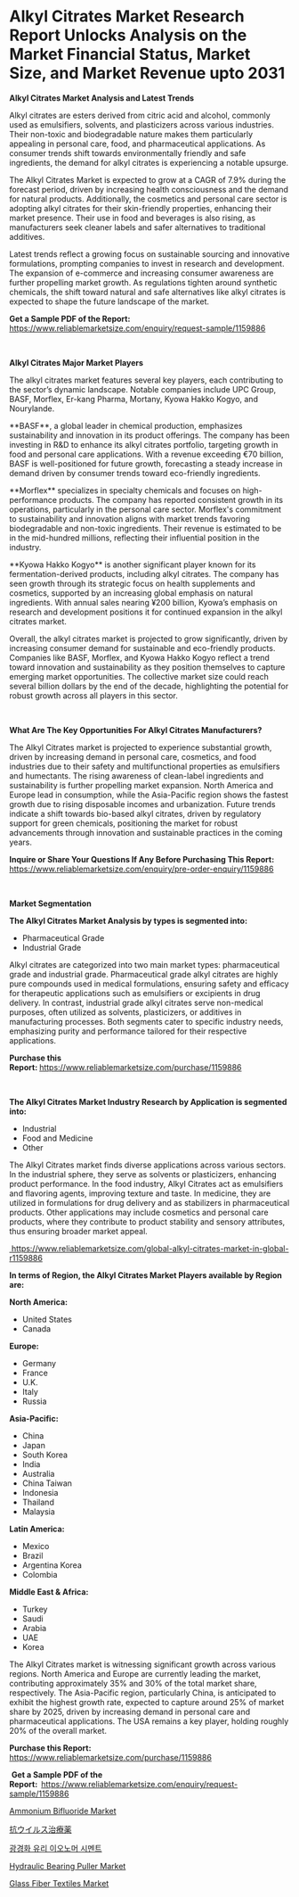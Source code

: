 <p><h1>Alkyl Citrates Market Research Report Unlocks Analysis on the Market Financial Status, Market Size, and Market Revenue upto 2031</h1></p><p><strong>Alkyl Citrates Market Analysis and Latest Trends</strong></p>
<p><p>Alkyl citrates are esters derived from citric acid and alcohol, commonly used as emulsifiers, solvents, and plasticizers across various industries. Their non-toxic and biodegradable nature makes them particularly appealing in personal care, food, and pharmaceutical applications. As consumer trends shift towards environmentally friendly and safe ingredients, the demand for alkyl citrates is experiencing a notable upsurge.</p><p>The Alkyl Citrates Market is expected to grow at a CAGR of 7.9% during the forecast period, driven by increasing health consciousness and the demand for natural products. Additionally, the cosmetics and personal care sector is adopting alkyl citrates for their skin-friendly properties, enhancing their market presence. Their use in food and beverages is also rising, as manufacturers seek cleaner labels and safer alternatives to traditional additives.</p><p>Latest trends reflect a growing focus on sustainable sourcing and innovative formulations, prompting companies to invest in research and development. The expansion of e-commerce and increasing consumer awareness are further propelling market growth. As regulations tighten around synthetic chemicals, the shift toward natural and safe alternatives like alkyl citrates is expected to shape the future landscape of the market.</p></p>
<p><strong>Get a Sample PDF of the Report:&nbsp;</strong> <a href="https://www.reliablemarketsize.com/enquiry/request-sample/1159886">https://www.reliablemarketsize.com/enquiry/request-sample/1159886</a></p>
<p>&nbsp;</p>
<p><strong>Alkyl Citrates Major Market Players</strong></p>
<p><p>The alkyl citrates market features several key players, each contributing to the sector’s dynamic landscape. Notable companies include UPC Group, BASF, Morflex, Er-kang Pharma, Mortany, Kyowa Hakko Kogyo, and Nourylande.</p><p>**BASF**, a global leader in chemical production, emphasizes sustainability and innovation in its product offerings. The company has been investing in R&D to enhance its alkyl citrates portfolio, targeting growth in food and personal care applications. With a revenue exceeding €70 billion, BASF is well-positioned for future growth, forecasting a steady increase in demand driven by consumer trends toward eco-friendly ingredients.</p><p>**Morflex** specializes in specialty chemicals and focuses on high-performance products. The company has reported consistent growth in its operations, particularly in the personal care sector. Morflex's commitment to sustainability and innovation aligns with market trends favoring biodegradable and non-toxic ingredients. Their revenue is estimated to be in the mid-hundred millions, reflecting their influential position in the industry.</p><p>**Kyowa Hakko Kogyo** is another significant player known for its fermentation-derived products, including alkyl citrates. The company has seen growth through its strategic focus on health supplements and cosmetics, supported by an increasing global emphasis on natural ingredients. With annual sales nearing ¥200 billion, Kyowa’s emphasis on research and development positions it for continued expansion in the alkyl citrates market.</p><p>Overall, the alkyl citrates market is projected to grow significantly, driven by increasing consumer demand for sustainable and eco-friendly products. Companies like BASF, Morflex, and Kyowa Hakko Kogyo reflect a trend toward innovation and sustainability as they position themselves to capture emerging market opportunities. The collective market size could reach several billion dollars by the end of the decade, highlighting the potential for robust growth across all players in this sector.</p></p>
<p>&nbsp;</p>
<p><strong>What Are The Key Opportunities For Alkyl Citrates Manufacturers?</strong></p>
<p><p>The Alkyl Citrates market is projected to experience substantial growth, driven by increasing demand in personal care, cosmetics, and food industries due to their safety and multifunctional properties as emulsifiers and humectants. The rising awareness of clean-label ingredients and sustainability is further propelling market expansion. North America and Europe lead in consumption, while the Asia-Pacific region shows the fastest growth due to rising disposable incomes and urbanization. Future trends indicate a shift towards bio-based alkyl citrates, driven by regulatory support for green chemicals, positioning the market for robust advancements through innovation and sustainable practices in the coming years.</p></p>
<p><strong>Inquire or Share Your Questions If Any Before Purchasing This Report:</strong> <a href="https://www.reliablemarketsize.com/enquiry/pre-order-enquiry/1159886">https://www.reliablemarketsize.com/enquiry/pre-order-enquiry/1159886</a></p>
<p>&nbsp;</p>
<p><strong>Market Segmentation</strong></p>
<p><strong>The Alkyl Citrates Market Analysis by types is segmented into:</strong></p>
<p><ul><li>Pharmaceutical Grade</li><li>Industrial Grade</li></ul></p>
<p><p>Alkyl citrates are categorized into two main market types: pharmaceutical grade and industrial grade. Pharmaceutical grade alkyl citrates are highly pure compounds used in medical formulations, ensuring safety and efficacy for therapeutic applications such as emulsifiers or excipients in drug delivery. In contrast, industrial grade alkyl citrates serve non-medical purposes, often utilized as solvents, plasticizers, or additives in manufacturing processes. Both segments cater to specific industry needs, emphasizing purity and performance tailored for their respective applications.</p></p>
<p><strong>Purchase this Report:&nbsp;</strong><a href="https://www.reliablemarketsize.com/purchase/1159886">https://www.reliablemarketsize.com/purchase/1159886</a></p>
<p>&nbsp;</p>
<p><strong>The Alkyl Citrates Market Industry Research by Application is segmented into:</strong></p>
<p><ul><li>Industrial</li><li>Food and Medicine</li><li>Other</li></ul></p>
<p><p>The Alkyl Citrates market finds diverse applications across various sectors. In the industrial sphere, they serve as solvents or plasticizers, enhancing product performance. In the food industry, Alkyl Citrates act as emulsifiers and flavoring agents, improving texture and taste. In medicine, they are utilized in formulations for drug delivery and as stabilizers in pharmaceutical products. Other applications may include cosmetics and personal care products, where they contribute to product stability and sensory attributes, thus ensuring broader market appeal.</p></p>
<p><a href="https://www.reliablemarketsize.com/global-alkyl-citrates-market-in-global-r1159886">&nbsp;https://www.reliablemarketsize.com/global-alkyl-citrates-market-in-global-r1159886</a></p>
<p><strong>In terms of Region, the Alkyl Citrates Market Players available by Region are:</strong></p>
<p>
    <p> <strong> North America: </strong>
        <ul>
            <li>United States</li>
            <li>Canada</li>
        </ul>
        </p> 
    <p> <strong> Europe: </strong>
        <ul>
            <li>Germany</li>
            <li>France</li>
            <li>U.K.</li>
            <li>Italy</li>
            <li>Russia</li>
        </ul>
        </p> 
    <p> <strong> Asia-Pacific: </strong>
        <ul>
            <li>China</li>
            <li>Japan</li>
            <li>South Korea</li>
            <li>India</li>
            <li>Australia</li>
            <li>China Taiwan</li>
            <li>Indonesia</li>
            <li>Thailand</li>
            <li>Malaysia</li>
        </ul>
        </p> 
    <p> <strong> Latin America: </strong>
        <ul>
            <li>Mexico</li>
            <li>Brazil</li>
            <li>Argentina Korea</li>
            <li>Colombia</li>
        </ul>
        </p> 
    <p> <strong> Middle East & Africa: </strong>
        <ul>
            <li>Turkey</li>
            <li>Saudi</li>
            <li>Arabia</li>
            <li>UAE</li>
            <li>Korea</li>
        </ul>
    </p>
    </p>
<p><p>The Alkyl Citrates market is witnessing significant growth across various regions. North America and Europe are currently leading the market, contributing approximately 35% and 30% of the total market share, respectively. The Asia-Pacific region, particularly China, is anticipated to exhibit the highest growth rate, expected to capture around 25% of market share by 2025, driven by increasing demand in personal care and pharmaceutical applications. The USA remains a key player, holding roughly 20% of the overall market.</p></p>
<p><strong>Purchase this Report: </strong><a href="https://www.reliablemarketsize.com/purchase/1159886">https://www.reliablemarketsize.com/purchase/1159886</a></p>
<p>&nbsp;<strong>Get a Sample PDF of the Report:&nbsp;&nbsp;</strong><a href="https://www.reliablemarketsize.com/enquiry/request-sample/1159886">https://www.reliablemarketsize.com/enquiry/request-sample/1159886</a></p>
<p><strong></strong></p>
<p><p><a href="https://www.linkedin.com/pulse/what-driving-global-ammonium-bifluoride-market-dive-trends-applications-jqlnf?trackingId=6AUcsuZIT7OC6FnOGpZ3fA%3D%3D">Ammonium Bifluoride Market</a></p><p><a href="https://medium.com/@sweet1_2luv/antiviral-therapeutics-market-%E3%81%AF-%E3%82%B3%E3%82%B9%E3%83%88%E7%AE%A1%E7%90%86%E3%81%A8%E5%8A%B9%E7%8E%87%E5%90%91%E4%B8%8A%E3%82%92%E5%84%AA%E5%85%88%E3%81%97%E3%81%BE%E3%81%99-%E3%81%95%E3%82%89%E3%81%AB-%E5%A0%B1%E5%91%8A%E6%9B%B8%E3%81%AF%E5%B8%82%E5%A0%B4%E3%81%AE%E9%9C%80%E8%A6%81%E9%9D%A2%E3%81%A8%E4%BE%9B%E7%B5%A6%E9%9D%A2%E3%81%AE%E4%B8%A1%E6%96%B9%E3%82%92%E3%82%AB%E3%83%90%E3%83%BC%E3%81%97%E3%81%A6%E3%81%84%E3%81%BE%E3%81%99-antiviral-2c1186e22821">抗ウイルス治療薬</a></p><p><a href="https://medium.com/@iansanftyord09878/light-cured-glass-ionomer-cement-market-%EC%9D%98-%EA%B8%80%EB%A1%9C%EB%B2%8C-%EC%8B%9C%EC%9E%A5-%EA%B0%9C%EC%9A%94%EB%8A%94-%EC%A0%84-%EC%84%B8%EA%B3%84-%EB%B0%8F-%EC%A3%BC%EC%9A%94-%EC%8B%9C%EC%9E%A5%EC%9D%98-%EC%82%B0%EC%97%85%EC%97%90-%EC%98%81%ED%96%A5%EC%9D%84-%EB%AF%B8%EC%B9%98%EB%8A%94-%EC%A3%BC%EC%9A%94-%ED%8A%B8%EB%A0%8C%EB%93%9C%EC%97%90-%EB%8C%80%ED%95%9C-%EB%8F%85%ED%8A%B9%ED%95%9C-%EA%B4%80%EC%A0%90%EC%9D%84-0aa4fc00a1bd">광경화 유리 이오노머 시멘트</a></p><p><a href="https://www.linkedin.com/pulse/navigating-hydraulic-bearing-puller-market-expert-analysis-vgdyc?trackingId=63ytKt5aT1e7bIXbEztW4w%3D%3D">Hydraulic Bearing Puller Market</a></p><p><a href="https://issuu.com/reportprime-2/docs/glass-fiber-textiles-market-size-20_177968bba1e3cb">Glass Fiber Textiles Market</a></p></p>